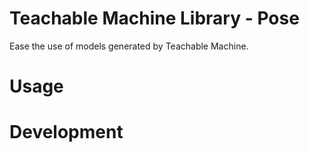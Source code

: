 # Teachable Machine Library - Pose

Ease the use of models generated by Teachable Machine.


# Usage

# Development
